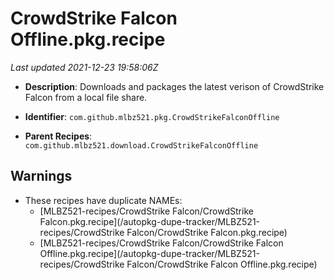 # CrowdStrike Falcon Offline.pkg.recipe

_Last updated 2021-12-23 19:58:06Z_

- **Description**: Downloads and packages the latest verison of CrowdStrike Falcon from a local file share.

- **Identifier**: `com.github.mlbz521.pkg.CrowdStrikeFalconOffline`

- **Parent Recipes**: `com.github.mlbz521.download.CrowdStrikeFalconOffline`

## Warnings

- These recipes have duplicate NAMEs:
    - [MLBZ521-recipes/CrowdStrike Falcon/CrowdStrike Falcon.pkg.recipe](/autopkg-dupe-tracker/MLBZ521-recipes/CrowdStrike Falcon/CrowdStrike Falcon.pkg.recipe)
    - [MLBZ521-recipes/CrowdStrike Falcon/CrowdStrike Falcon Offline.pkg.recipe](/autopkg-dupe-tracker/MLBZ521-recipes/CrowdStrike Falcon/CrowdStrike Falcon Offline.pkg.recipe)